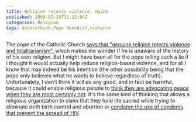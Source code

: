 ```yaml
---
title: Religion rejects violence, maybe
published: 2009-03-19T11:32:04Z
categories: Religion
tags: doublethink,Pope Benedict,violence
---
```


The pope of the Catholic Church <a href="http://www.google.com/hostednews/ap/article/ALeqM5iLJ2gzRRfTYc_YuS7r1yuwnmne-gD97119G02">says that "genuine religion rejects violence and totalitarianism"</a>, which makes me wonder if he is unaware of the history of his own religion.  But I might have been all for the pope telling such a lie if I thought it would actually help reduce religion-based violence, and for all I know that may indeed be his intention (the other possibility being that the pope only believes what he wants to believe regardless of truth).  Unfortunately, I don't think it will do any good, and in fact be harmful, because it could enable religious people to <a href="http://www.atheistrev.com/2006/02/religious-violence-over-cartoons-new.html">think they are advocating peace when they are most certainly not</a>.  It's the same kind of thinking that allows a religious organization to claim that they hold life sacred while trying to eliminate <em>both</em> birth control and abortion or <a href="http://mojoey.blogspot.com/2009/03/pope-condemns-condoms-in-africa.html">condemn the use of condoms that prevent the spread of HIV</a>.

